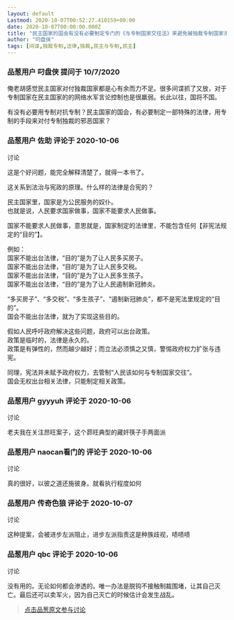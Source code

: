 ```yaml
---
layout: default
Lastmod: 2020-10-07T00:52:27.410159+00:00
date: 2020-10-07T00:00:00.000Z
title: "民主国家的国会有没有必要制定专门的《与专制国家交往法》来避免被独裁专制国家渗透以及导致利益损失？"
author: "叼盘侠"
tags: [间谍,独裁专制,法律,独裁,民主与专制,民主]
---
```



### 品葱用户 **叼盘侠** 提问于 10/7/2020
    
俺老胡感觉民主国家对付独裁国家都是心有余而力不足。很多间谍抓了又放，对于专制国家在民主国家的的网络水军言论控制也是很羸弱。长此以往，国将不国。  
  
有没有必要用专制对抗专制？民主国家的国会，有必要制定一部特殊的法律，用专制的手段来对付专制独裁的邪恶国家？
    
                

### 品葱用户 **佐助** 评论于 2020-10-06
讨论

        
这是个好问题，能完全解释清楚了，就得一本书了。  
  
这关系到法治与宪政的原理。什么样的法律是合宪的？  
  
民主国家里，国家是为公民服务的奴仆。  
也就是说，人民要求国家做事，国家不能要求人民做事。  
  
国家不能要求人民做事，意思就是，国家制定的法律里，不能包含任何【非宪法规定的“目的”】。  
  
例如：  
国家不能出台法律，“目的”是为了让人民多买房子。  
国家不能出台法律，“目的”是为了让人民多交税。  
国家不能出台法律，“目的”是为了让人民多生孩子。  
国家不能出台法律，“目的”是为了让人民遏制新冠肺炎。  
  
“多买房子”、“多交税”、“多生孩子”、“遏制新冠肺炎”，都不是宪法里规定的“目的”。  
国会不能出台法律，就为了实现这些目的。  
  
假如人民呼吁政府解决这些问题，政府可以出台政策。  
政策是临时的，法律是永久的。  
政策是有弹性的，然而越少越好；而立法必须慎之又慎，警惕政府权力扩张与违宪。  
  
同理，宪法并未赋予政府权力，去管制“人民该如何与专制国家交往”。  
国会无权出台相关法律，只能制定相关政策。
        
                

### 品葱用户 **gyyyuh** 评论于 2020-10-06
讨论

        
老夫我在关注昂旺案子，这个昴旺典型的藏奸筷子手两面派
        
                

### 品葱用户 **naocan看门的** 评论于 2020-10-06
讨论

        
真的很好，以彼之道还施彼身。就看执行程度如何
        
                

### 品葱用户 **传奇色狼** 评论于 2020-10-07
讨论

        
这种提案，会被进步左派阻止，进步左派指责这是种族歧视，啧啧啧
        
                

### 品葱用户 **qbc** 评论于 2020-10-06
讨论

        
没有用的。无论如何都会渗透的。唯一办法是脱钩不接触制裁围堵，让其自己灭亡。最后还可以卖军火，因为自己灭亡的时候估计会发生战乱。
        
                





> [点击品葱原文参与讨论](https://pincong.rocks/question/31850)

